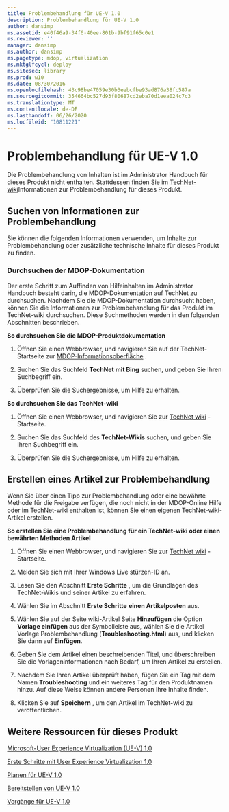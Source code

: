 ```yaml
---
title: Problembehandlung für UE-V 1.0
description: Problembehandlung für UE-V 1.0
author: dansimp
ms.assetid: e40f46a9-34f6-40ee-801b-9bf91f65c0e1
ms.reviewer: ''
manager: dansimp
ms.author: dansimp
ms.pagetype: mdop, virtualization
ms.mktglfcycl: deploy
ms.sitesec: library
ms.prod: w10
ms.date: 08/30/2016
ms.openlocfilehash: 43c98be47059e30b3eebcfbe93ad876a38fc587a
ms.sourcegitcommit: 354664bc527d93f80687cd2eba70d1eea024c7c3
ms.translationtype: MT
ms.contentlocale: de-DE
ms.lasthandoff: 06/26/2020
ms.locfileid: "10811221"
---
```

# Problembehandlung für UE-V 1.0


Die Problembehandlung von Inhalten ist im Administrator Handbuch für dieses Produkt nicht enthalten. Stattdessen finden Sie im [TechNet-wiki](https://go.microsoft.com/fwlink/p/?LinkId=224905)Informationen zur Problembehandlung für dieses Produkt.

## Suchen von Informationen zur Problembehandlung


Sie können die folgenden Informationen verwenden, um Inhalte zur Problembehandlung oder zusätzliche technische Inhalte für dieses Produkt zu finden.

### Durchsuchen der MDOP-Dokumentation

Der erste Schritt zum Auffinden von Hilfeinhalten im Administrator Handbuch besteht darin, die MDOP-Dokumentation auf TechNet zu durchsuchen. Nachdem Sie die MDOP-Dokumentation durchsucht haben, können Sie die Informationen zur Problembehandlung für das Produkt im TechNet-wiki durchsuchen. Diese Suchmethoden werden in den folgenden Abschnitten beschrieben.

**So durchsuchen Sie die MDOP-Produktdokumentation**

1.  Öffnen Sie einen Webbrowser, und navigieren Sie auf der TechNet-Startseite zur [MDOP-Informationsoberfläche](https://go.microsoft.com/fwlink/p/?LinkId=236032) .

2.  Suchen Sie das Suchfeld **TechNet mit Bing** suchen, und geben Sie Ihren Suchbegriff ein.

3.  Überprüfen Sie die Suchergebnisse, um Hilfe zu erhalten.

**So durchsuchen Sie das TechNet-wiki**

1.  Öffnen Sie einen Webbrowser, und navigieren Sie zur [TechNet wiki](https://go.microsoft.com/fwlink/p/?LinkId=224905) -Startseite.

2.  Suchen Sie das Suchfeld des **TechNet-Wikis** suchen, und geben Sie Ihren Suchbegriff ein.

3.  Überprüfen Sie die Suchergebnisse, um Hilfe zu erhalten.

## Erstellen eines Artikel zur Problembehandlung


Wenn Sie über einen Tipp zur Problembehandlung oder eine bewährte Methode für die Freigabe verfügen, die noch nicht in der MDOP-Online Hilfe oder im TechNet-wiki enthalten ist, können Sie einen eigenen TechNet-wiki-Artikel erstellen.

**So erstellen Sie eine Problembehandlung für ein TechNet-wiki oder einen bewährten Methoden Artikel**

1.  Öffnen Sie einen Webbrowser, und navigieren Sie zur [TechNet wiki](https://go.microsoft.com/fwlink/p/?LinkId=224905) -Startseite.

2.  Melden Sie sich mit Ihrer Windows Live stürzen-ID an.

3.  Lesen Sie den Abschnitt **Erste Schritte** , um die Grundlagen des TechNet-Wikis und seiner Artikel zu erfahren.

4.  Wählen Sie im Abschnitt **Erste Schritte** **einen Artikelposten** aus.

5.  Wählen Sie auf der Seite wiki-Artikel Seite **Hinzufügen** die Option **Vorlage einfügen** aus der Symbolleiste aus, wählen Sie die Artikel Vorlage Problembehandlung (**Troubleshooting.html**) aus, und klicken Sie dann auf **Einfügen**.

6.  Geben Sie dem Artikel einen beschreibenden Titel, und überschreiben Sie die Vorlageninformationen nach Bedarf, um Ihren Artikel zu erstellen.

7.  Nachdem Sie Ihren Artikel überprüft haben, fügen Sie ein Tag mit dem Namen **Troubleshooting** und ein weiteres Tag für den Produktnamen hinzu. Auf diese Weise können andere Personen Ihre Inhalte finden.

8.  Klicken Sie auf **Speichern** , um den Artikel im TechNet-wiki zu veröffentlichen.

## Weitere Ressourcen für dieses Produkt


[Microsoft-User Experience Virtualization (UE-V) 1.0](index.md)

[Erste Schritte mit User Experience Virtualization 1.0](getting-started-with-user-experience-virtualization-10.md)

[Planen für UE-V 1.0](planning-for-ue-v-10.md)

[Bereitstellen von UE-V 1.0](deploying-ue-v-10.md)

[Vorgänge für UE-V 1.0](operations-for-ue-v-10.md)

 

 





